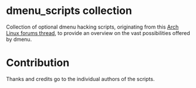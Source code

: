 dmenu_scripts collection
========================

Collection of optional dmenu hacking scripts, originating from this [Arch Linux forums thread](https://bbs.archlinux.org/viewtopic.php?id=80145), to provide an overview on the vast possibilities offered by dmenu.

# Contribution

Thanks and credits go to the individual authors of the scripts.
